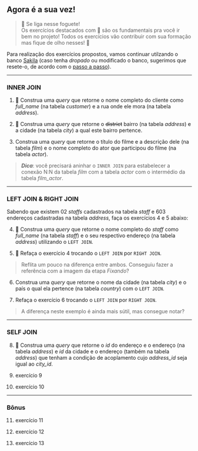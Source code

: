 ## Agora é a sua vez!

> 🚀 Se liga nesse foguete!  
> Os exercícios destacados com 🚀 são os fundamentais pra você ir bem no projeto! Todos os exercícios vão contribuir com sua formação mas fique de olho nesses! 👀  

Para realização dos exercícios propostos, vamos continuar utilzando o banco [Sakila](https://assets.app.betrybe.com/back-end/sakila-1ae15ae82697888c35bf1f1c8acbf755.sql) (caso tenha *dropado* ou modificado o banco, sugerimos que resete-o, de acordo com o [passo a passo](https://app.betrybe.com/course/back-end/introducao-a-sql/banco-de-dados-sql/f6f10a97-533d-4476-879d-b45cdf5d1b75/conteudos/25b91548-fe8b-4f2d-8e93-1ceda58bfb7c/restaurando-o-banco-de-dados-de-pratica-sakila/11d48bb2-9ba8-461b-8f75-e1b517b796db?use_case=side_bar)).

---

### INNER JOIN

1. 🚀 Construa uma *query* que retorne o nome completo do cliente como *full_name* (na tabela *customer*) e a rua onde ele mora (na tabela *address*).

2. 🚀 Construa uma *query* que retorne o ~~district~~ bairro (na tabela *address*) e a cidade (na tabela *city*) a qual este bairro pertence.

3. Construa uma *query* que retorne o título do filme e a descrição dele (na tabela *film*) e o nome completo do ator que participou do filme (na tabela *actor*).

> ***Dica***: você precisará aninhar o ``INNER JOIN`` para estabelecer a conexão N:N da tabela *film* com a tabela *actor* com o intermédio da tabela *film_actor*.

---

### LEFT JOIN & RIGHT JOIN

Sabendo que existem 02 *staffs* cadastrados na tabela *staff* e 603 endereços cadastradas na tabela *address*, faça os exercícios 4 e 5 abaixo:

4. 🚀 Construa uma *query* que retorne o nome completo do *staff* como *full_name* (na tabela *staff*) e o seu respectivo endereço (na tabela *address*) utilizando o ``LEFT JOIN``.

5. 🚀 Refaça o exercício 4 trocando o ``LEFT JOIN`` por ``RIGHT JOIN``.

> Reflita um pouco na diferença entre ambos. Conseguiu fazer a referência com a imagem da etapa *Fixando*?

6. Construa uma *query* que retorne o nome da cidade (na tabela *city*) e o país o qual ela pertence (na tabela *country*) com o ``LEFT JOIN``.

7. Refaça o exercício 6 trocando o ``LEFT JOIN`` por ``RIGHT JOIN``.

> A diferença neste exemplo é ainda mais sútil, mas consegue notar? 

---

### SELF JOIN

8. 🚀 Construa uma *query* que retorne o *id* do endereço e o endereço (na tabela *address*) e *id* da cidade e o endereço (também na tabela *address*) que tenham a condição de acoplamento cujo *address_id* seja igual ao *city_id*.

9. exercício 9

10. exercício 10

--- 

### Bônus

11. exercício 11

12. exercício 12

13. exercício 13